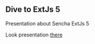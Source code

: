 Dive to ExtJs 5
----------

Presentation about Sencha ExtJs 5

Look presentation [there](http://pencroff.github.io/DiveToExtJs5/)

